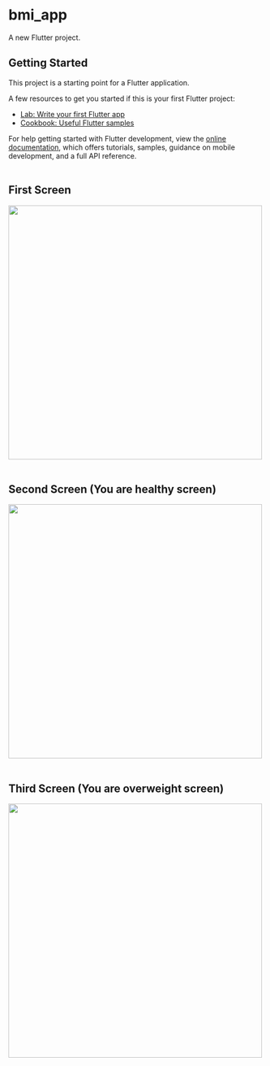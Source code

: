 # bmi_app

A new Flutter project.

## Getting Started

This project is a starting point for a Flutter application.

A few resources to get you started if this is your first Flutter project:

- [Lab: Write your first Flutter app](https://docs.flutter.dev/get-started/codelab)
- [Cookbook: Useful Flutter samples](https://docs.flutter.dev/cookbook)

For help getting started with Flutter development, view the
[online documentation](https://docs.flutter.dev/), which offers tutorials,
samples, guidance on mobile development, and a full API reference.
<br><br>
<h2>First Screen</h2>
<img src="https://user-images.githubusercontent.com/121964002/215272140-d3fcf305-3a43-4cfa-89c9-df916643760f.jpeg" width="auto" height="500">
<br><br>
<h2>Second Screen (You are healthy screen)</h2>
<img src="https://user-images.githubusercontent.com/121964002/215272159-d94c8145-f2fa-4dee-9a11-d912a4077530.jpeg" width="auto" height="500">
<br><br>
<h2>Third Screen (You are overweight screen)</h2>
<img src="https://user-images.githubusercontent.com/121964002/215272356-fb2afbea-dbe1-4440-9f44-dc102d82fc23.jpeg" width="auto" height="500">
<br><br>
